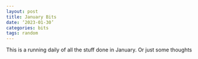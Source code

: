 ```yaml
---
layout: post
title: January Bits
date: ‘2023-01-30’
categories: bits
tags: random
---
```


This is a running daily of all the stuff done in January.
Or just some thoughts

